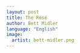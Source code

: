 ```yaml
---
layout: post
title: The Rose
author: Bett Midler
language: "English"
image:
  artist: bett-midler.png
---
```


